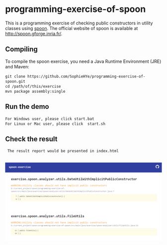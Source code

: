 # programming-exercise-of-spoon
This is a programming exercise of checking public constructors in utility classes using [spoon](https://github.com/INRIA/spoon).
The official website of spoon is available at <http://spoon.gforge.inria.fr/>. 

## Compiling

To compile the spoon exercise, you need a Java Runtime Environment (JRE) and Maven:

```
git clone https://github.com/SophieHYe/programming-exercise-of-spoon.git
cd /path/of/this/exercise
mvn package assembly:single

```
## Run the demo

```
For Windows user, please click start.bat
For Linux or Mac user, please click  start.sh
```

## Check the result

```
 The result report would be presented in index.html
 
```
![image](https://github.com/SophieHYe/programming-exercise-of-spoon/blob/master/result_screenshot.png)
